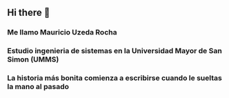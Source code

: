## Hi there 👋
### Me llamo Mauricio Uzeda Rocha
### Estudio ingenieria de sistemas en la Universidad Mayor de San Simon (UMMS)
### La historia más bonita comienza a escribirse cuando le sueltas la mano al pasado
